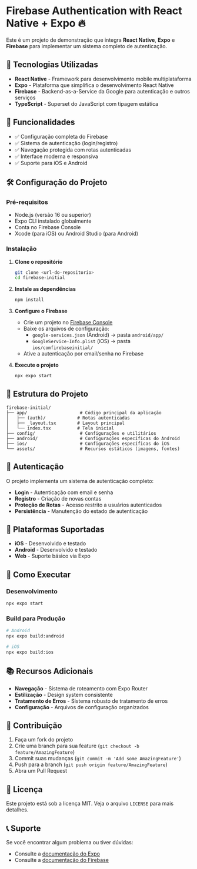 # Firebase Authentication with React Native + Expo 🔥

Este é um projeto de demonstração que integra **React Native**, **Expo** e **Firebase** para implementar um sistema completo de autenticação.

## 🚀 Tecnologias Utilizadas

- **React Native** - Framework para desenvolvimento mobile multiplataforma
- **Expo** - Plataforma que simplifica o desenvolvimento React Native
- **Firebase** - Backend-as-a-Service da Google para autenticação e outros serviços
- **TypeScript** - Superset do JavaScript com tipagem estática

## 📱 Funcionalidades

- ✅ Configuração completa do Firebase
- ✅ Sistema de autenticação (login/registro)
- ✅ Navegação protegida com rotas autenticadas
- ✅ Interface moderna e responsiva
- ✅ Suporte para iOS e Android

## 🛠️ Configuração do Projeto

### Pré-requisitos

- Node.js (versão 16 ou superior)
- Expo CLI instalado globalmente
- Conta no Firebase Console
- Xcode (para iOS) ou Android Studio (para Android)

### Instalação

1. **Clone o repositório**
   ```bash
   git clone <url-do-repositorio>
   cd firebase-initial
   ```

2. **Instale as dependências**
   ```bash
   npm install
   ```

3. **Configure o Firebase**
   - Crie um projeto no [Firebase Console](https://console.firebase.google.com/)
   - Baixe os arquivos de configuração:
     - `google-services.json` (Android) → pasta `android/app/`
     - `GoogleService-Info.plist` (iOS) → pasta `ios/comfirebaseinitial/`
   - Ative a autenticação por email/senha no Firebase

4. **Execute o projeto**
   ```bash
   npx expo start
   ```

## 📁 Estrutura do Projeto

```
firebase-initial/
├── app/                    # Código principal da aplicação
│   ├── (auth)/            # Rotas autenticadas
│   ├── _layout.tsx        # Layout principal
│   └── index.tsx          # Tela inicial
├── config/                 # Configurações e utilitários
├── android/                # Configurações específicas do Android
├── ios/                    # Configurações específicas do iOS
└── assets/                 # Recursos estáticos (imagens, fontes)
```

## 🔐 Autenticação

O projeto implementa um sistema de autenticação completo:

- **Login** - Autenticação com email e senha
- **Registro** - Criação de novas contas
- **Proteção de Rotas** - Acesso restrito a usuários autenticados
- **Persistência** - Manutenção do estado de autenticação

## 📱 Plataformas Suportadas

- **iOS** - Desenvolvido e testado
- **Android** - Desenvolvido e testado
- **Web** - Suporte básico via Expo

## 🚀 Como Executar

### Desenvolvimento
```bash
npx expo start
```

### Build para Produção
```bash
# Android
npx expo build:android

# iOS
npx expo build:ios
```

## 📚 Recursos Adicionais

- **Navegação** - Sistema de roteamento com Expo Router
- **Estilização** - Design system consistente
- **Tratamento de Erros** - Sistema robusto de tratamento de erros
- **Configuração** - Arquivos de configuração organizados

## 🤝 Contribuição

1. Faça um fork do projeto
2. Crie uma branch para sua feature (`git checkout -b feature/AmazingFeature`)
3. Commit suas mudanças (`git commit -m 'Add some AmazingFeature'`)
4. Push para a branch (`git push origin feature/AmazingFeature`)
5. Abra um Pull Request

## 📄 Licença

Este projeto está sob a licença MIT. Veja o arquivo `LICENSE` para mais detalhes.

## 📞 Suporte

Se você encontrar algum problema ou tiver dúvidas:

- Consulte a [documentação do Expo](https://docs.expo.dev/)
- Consulte a [documentação do Firebase](https://firebase.google.com/docs)

